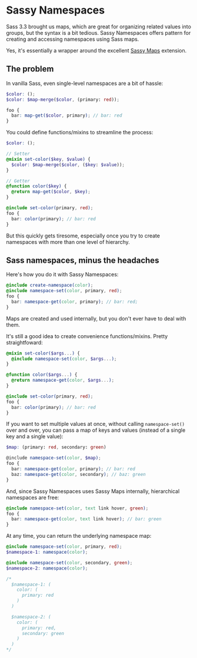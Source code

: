 Sassy Namespaces
================

Sass 3.3 brought us maps, which are great for organizing related values into groups, but the syntax is a bit tedious. Sassy Namespaces offers pattern for creating and accessing namespaces using Sass maps.

Yes, it's essentially a wrapper around the excellent [Sassy Maps](https://github.com/Team-Sass/Sassy-Maps) extension.

The problem
-----------

In vanilla Sass, even single-level namespaces are a bit of hassle:

```scss
$color: ();
$color: $map-merge($color, (primary: red));

foo {
  bar: map-get($color, primary); // bar: red
}
```

You could define functions/mixins to streamline the process:

```scss
$color: ();

// Setter
@mixin set-color($key, $value) {
  $color: $map-merge($color, ($key: $value));
}

// Getter
@function color($key) {
  @return map-get($color, $key);
}

@include set-color(primary, red);
foo {
  bar: color(primary); // bar: red
}
```

But this quickly gets tiresome, especially once you try to create namespaces with more than one level of hierarchy.

Sass namespaces, minus the headaches
------------------------------------

Here's how you do it with Sassy Namespaces:

```scss
@include create-namespace(color);
@include namespace-set(color, primary, red);
foo {
  bar: namespace-get(color, primary); // bar: red;
}
```

Maps are created and used internally, but you don't ever have to deal with them.

It's still a good idea to create convenience functions/mixins. Pretty straightfoward:

```scss
@mixin set-color($args...) {
  @include namespace-set(color, $args...);
}

@function color($args...) {
  @return namespace-get(color, $args...);
}

@include set-color(primary, red);
foo {
  bar: color(primary); // bar: red
}
```


If you want to set multiple values at once, without calling `namespace-set()` over and over, you can pass a map of keys and values (instead of a single key and a single value):

```scss
$map: (primary: red, secondary: green)

@include namespace-set(color, $map);
foo {
  bar: namespace-get(color, primary); // bar: red
  baz: namespace-get(color, secondary); // baz: green
}
```

And, since Sassy Namespaces uses Sassy Maps internally, hierarchical namespaces are free:

```scss
@include namespace-set(color, text link hover, green);
foo {
  bar: namespace-get(color, text link hover); // bar: green
}
```

At any time, you can return the underlying namespace map:

```scss
@include namespace-set(color, primary, red);
$namespace-1: namespace(color);

@include namespace-set(color, secondary, green);
$namespace-2: namespace(color);

/*
  $namespace-1: (
    color: (
      primary: red
    )
  )

  $namespace-2: (
    color: (
      primary: red,
      secondary: green
    )
  )
*/
```
